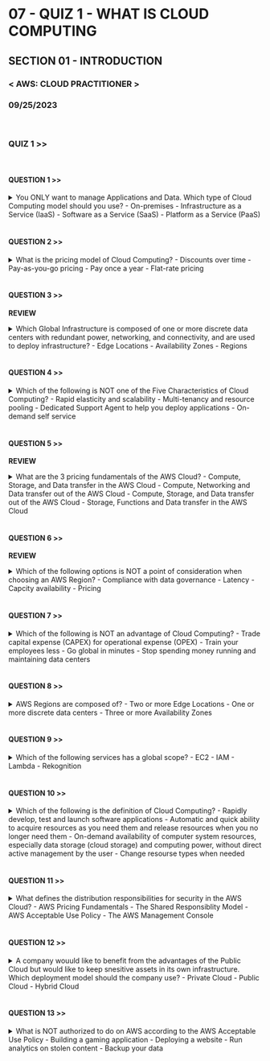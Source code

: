 # 07 - QUIZ 1 - WHAT IS CLOUD COMPUTING

## SECTION 01 - INTRODUCTION <br>

### < AWS: CLOUD PRACTITIONER > <br>

### 09/25/2023 <br>

<br>

### QUIZ 1 >>

<br>

#### QUESTION 1 >>

<details>
        <summary>
        You ONLY want to manage Applications and Data. Which type of Cloud Computing model should you use?
        - On-premises
        - Infrastructure as a Service (IaaS)
        - Software as a Service (SaaS)
        - Platform as a Service (PaaS)
        </summary>
        Platform as a Service model, you only manage the data and the applications
         
</details>

<br>

#### QUESTION 2 >>

<details>
        <summary>
        What is the pricing model of Cloud Computing?
        - Discounts over time
        - Pay-as-you-go pricing
        - Pay once a year
        - Flat-rate pricing
        </summary>
      In Cloud Computing, you are only charged for what you use (Pay-as-you-go-pricing)  
</details>

<br>

#### QUESTION 3 >>

**REVIEW**

<details>
        <summary>
        Which Global Infrastructure is composed of one or more discrete data centers with redundant power, networking, and connectivity, and are used to deploy infrastructure?
        - Edge Locations
        - Availability Zones
        - Regions
        </summary>
        Availability Zones are composed of one or more discrete data centers.
         
</details>

<br>

#### QUESTION 4 >>

<details>
        <summary>
        Which of the following is NOT one of the Five Characteristics of Cloud Computing?
        - Rapid elasticity and scalability
        - Multi-tenancy and resource pooling
        - Dedicated Support Agent to help you deploy applications
        - On-demand self service
        </summary>
        On-demand self service is not one of the Five Characteristics of Cloud Computing. In the cloud, everything is self-service
</details>

<br>

#### QUESTION 5 >>

**REVIEW**

<details>
        <summary>
        What are the 3 pricing fundamentals of the AWS Cloud?
        - Compute, Storage, and Data transfer in the AWS Cloud
        - Compute, Networking and Data transfer out of the AWS Cloud
        - Compute, Storage, and Data transfer out of the AWS Cloud
        - Storage, Functions and Data transfer in the AWS Cloud
        </summary>
        Compute, Storage and Data transfer OUT of the AWS Cloud are the 3 pricing fundamentals
</details>

<br>

#### QUESTION 6 >>

**REVIEW**

<details>
        <summary>
        Which of the following options is NOT a point of consideration when choosing an AWS Region?
        - Compliance with data governance
        - Latency
        - Capcity availability
        - Pricing
        </summary>
        Capacity is unlimited in the cloud, you do not need to worry about it. The 4 points of considerations when choosing an AWS region are: compliance with data governance and legal requirements, proximity to customers, available services and features within a Region, and pricing
</details>

<br>

#### QUESTION 7 >>

<details>
        <summary>
        Which of the following is NOT an advantage of Cloud Computing?
        - Trade capital expense (CAPEX) for operational expense (OPEX)
        - Train your employees less
        - Go global in minutes
        - Stop spending money running and maintaining data centers
        </summary>
        You must Train your employees MORE so they can use the cloud effectively
</details>

<br>

#### QUESTION 8 >>

<details>
        <summary>
        AWS Regions are composed of?
        - Two or more Edge Locations
        - One or more discrete data centers
        - Three or more Availability Zones
        </summary>
        AWS Regions consist of multiple, isolated and physically seperate Availability Zones within a geographic area
</details>

<br>

#### QUESTION 9 >>

<details>
        <summary>
        Which of the following services has a global scope?
        - EC2
        - IAM 
        - Lambda
        - Rekognition
        </summary>
        IAM is a global service (encompasses all regions)
</details>

<br>

#### QUESTION 10 >>

<details>
        <summary>
        Which of the following is the definition of Cloud Computing?
        - Rapidly develop, test and launch software applications
        - Automatic and quick ability to acquire resources as you need them and release resources when you no longer need them
        - On-demand availability of computer system resources, especially data storage (cloud storage) and computing power, without direct active management by the user
        - Change resourse types when needed
        </summary>
        On-demand availability of computer system resources, especially data storage (cloud storage) and computing power, without direct active management by the user is the definition of Cloud Computing
</details>

<br>

#### QUESTION 11 >>

<details>
        <summary>
        What defines the distribution responsibilities for security in the AWS Cloud?
        - AWS Pricing Fundamentals
        - The Shared Responsiblity Model
        - AWS Acceptable Use Policy
        - The AWS Management Console
        </summary>
        The Shared Responsibility Model defines who is responsible for what in the AWS Cloud
</details>

<br>

#### QUESTION 12 >>

<details>
        <summary>
        A company wouuld like to benefit from the advantages of the Public Cloud but would like to keep snesitive assets in its own infrastructure. Which deployment model should the company use?
        - Private Cloud
        - Public Cloud
        - Hybrid Cloud
        </summary>
        Using a Hybrid Cloud deployment model allows you to benefit from the flexibility, scalability and on-demand storage access while keeping security and performance of your own infrastructure
</details>

<br>

#### QUESTION 13 >>

<details>
        <summary>
        What is NOT authorized to do on AWS according to the AWS Acceptable Use Policy
        - Building a gaming application
        - Deploying a website
        - Run analytics on stolen content
        - Backup your data
        </summary>
        You can run analytics on AWS, but cannot run analytics on fradulent content. Refer to the AWS Acceptable Use Policy to see what is authorized and not on AWS.
</details>

<br>
